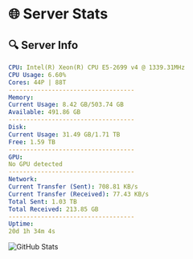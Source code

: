 # 🌐 Server Stats
## 🔍 Server Info
```yaml
CPU: Intel(R) Xeon(R) CPU E5-2699 v4 @ 1339.31MHz
CPU Usage: 6.60%
Cores: 44P | 88T
-----------------------------------
Memory:
Current Usage: 8.42 GB/503.74 GB
Available: 491.86 GB
-----------------------------------
Disk:
Current Usage: 31.49 GB/1.71 TB
Free: 1.59 TB
-----------------------------------
GPU:
No GPU detected
-----------------------------------
Network:
Current Transfer (Sent): 708.81 KB/s
Current Transfer (Received): 77.43 KB/s
Total Sent: 1.03 TB
Total Received: 213.85 GB
-----------------------------------
Uptime:
20d 1h 34m 4s
```
![GitHub Stats](https://img.shields.io/badge/Updated-2025-05-09_18:42:52-blue)